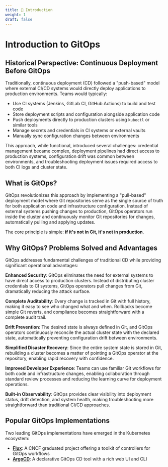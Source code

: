 ```yaml
---
title: 🔀 Introduction
weight: 1
draft: false
---
```


# Introduction to GitOps

## Historical Perspective: Continuous Deployment Before GitOps

Traditionally, continuous deployment (CD) followed a "push-based" model where
external CI/CD systems would directly deploy applications to production
environments. Teams would typically:

- Use CI systems (Jenkins, GitLab CI, GitHub Actions) to build and test code
- Store deployment scripts and configuration alongside application code
- Push deployments directly to production clusters using `kubectl` or similar
  tools
- Manage secrets and credentials in CI systems or external vaults
- Manually sync configuration changes between environments

This approach, while functional, introduced several challenges: credential
management became complex, deployment pipelines had direct access to production
systems, configuration drift was common between environments, and
troubleshooting deployment issues required access to both CI logs and cluster
state.

## What is GitOps?

GitOps revolutionizes this approach by implementing a "pull-based" deployment
model where Git repositories serve as the single source of truth for both
application code and infrastructure configuration. Instead of external systems
pushing changes to production, GitOps operators run inside the cluster and
continuously monitor Git repositories for changes, automatically pulling and
applying updates.

The core principle is simple: **if it's not in Git, it's not in production**.

## Why GitOps? Problems Solved and Advantages

GitOps addresses fundamental challenges of traditional CD while providing
significant operational advantages:

**Enhanced Security**: GitOps eliminates the need for external systems to have
direct access to production clusters. Instead of distributing cluster
credentials to CI systems, GitOps operators pull changes from Git, dramatically
reducing the attack surface.

**Complete Auditability**: Every change is tracked in Git with full history,
making it easy to see who changed what and when. Rollbacks become simple Git
reverts, and compliance becomes straightforward with a complete audit trail.

**Drift Prevention**: The desired state is always defined in Git, and GitOps
operators continuously reconcile the actual cluster state with the declared
state, automatically preventing configuration drift between environments.

**Simplified Disaster Recovery**: Since the entire system state is stored in
Git, rebuilding a cluster becomes a matter of pointing a GitOps operator at the
repository, enabling rapid recovery with confidence.

**Improved Developer Experience**: Teams can use familiar Git workflows for
both code and infrastructure changes, enabling collaboration through standard
review processes and reducing the learning curve for deployment operations.

**Built-in Observability**: GitOps provides clear visibility into deployment
status, drift detection, and system health, making troubleshooting more
straightforward than traditional CI/CD approaches.

## Popular GitOps Implementations

Two leading GitOps implementations have emerged in the Kubernetes ecosystem:

- **[Flux](https://fluxcd.io/)**: A CNCF graduated project offering a toolkit
  of controllers for GitOps workflows
- **[ArgoCD](https://argo-cd.readthedocs.io/)**: A declarative GitOps CD tool
  with a rich web UI and CLI
